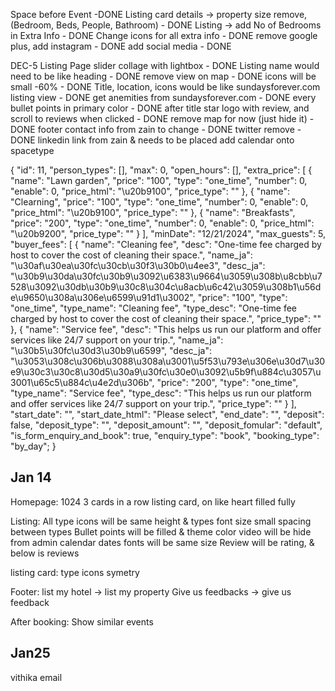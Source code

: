 Space before Event -DONE
Listing card details -> property size remove, (Bedroom, Beds, People, Bathroom) - DONE
Listing -> add No of Bedrooms in Extra Info - DONE
Change icons for all extra info - DONE
remove google plus, add instagram - DONE
add social media - DONE

DEC-5
Listing Page
	slider collage with lightbox - DONE
	Listing name would need to be like heading - DONE
	remove view on map - DONE
	icons will be small -60% - DONE
	Title, location, icons would be like sundaysforever.com listing view - DONE
	get anemities from sundaysforever.com - DONE
	every bullet points in primary color - DONE
	after title star logo with review, and scroll to reviews when clicked - DONE
	remove map for now (just hide it) - DONE
	footer contact info from zain to change - DONE
	twitter remove - DONE
	linkedin link from zain & needs to be placed
	add calendar onto spacetype




{
    "id": 11,
    "person_types": [],
    "max": 0,
    "open_hours": [],
    "extra_price": [
        {
            "name": "Lawn garden",
            "price": "100",
            "type": "one_time",
            "number": 0,
            "enable": 0,
            "price_html": "\u20b9100",
            "price_type": ""
        },
        {
            "name": "Clearning",
            "price": "100",
            "type": "one_time",
            "number": 0,
            "enable": 0,
            "price_html": "\u20b9100",
            "price_type": ""
        },
        {
            "name": "Breakfasts",
            "price": "200",
            "type": "one_time",
            "number": 0,
            "enable": 0,
            "price_html": "\u20b9200",
            "price_type": ""
        }
    ],
    "minDate": "12\/21\/2024",
    "max_guests": 5,
    "buyer_fees": [
        {
            "name": "Cleaning fee",
            "desc": "One-time fee charged by host to cover the cost of cleaning their space.",
            "name_ja": "\u30af\u30ea\u30fc\u30cb\u30f3\u30b0\u4ee3",
            "desc_ja": "\u30b9\u30da\u30fc\u30b9\u3092\u6383\u9664\u3059\u308b\u8cbb\u7528\u3092\u30db\u30b9\u30c8\u304c\u8acb\u6c42\u3059\u308b1\u56de\u9650\u308a\u306e\u6599\u91d1\u3002",
            "price": "100",
            "type": "one_time",
            "type_name": "Cleaning fee",
            "type_desc": "One-time fee charged by host to cover the cost of cleaning their space.",
            "price_type": ""
        },
        {
            "name": "Service fee",
            "desc": "This helps us run our platform and offer services like 24\/7 support on your trip.",
            "name_ja": "\u30b5\u30fc\u30d3\u30b9\u6599",
            "desc_ja": "\u3053\u308c\u306b\u3088\u308a\u3001\u5f53\u793e\u306e\u30d7\u30e9\u30c3\u30c8\u30d5\u30a9\u30fc\u30e0\u3092\u5b9f\u884c\u3057\u3001\u65c5\u884c\u4e2d\u306b",
            "price": "200",
            "type": "one_time",
            "type_name": "Service fee",
            "type_desc": "This helps us run our platform and offer services like 24\/7 support on your trip.",
            "price_type": ""
        }
    ],
    "start_date": "",
    "start_date_html": "Please select",
    "end_date": "",
    "deposit": false,
    "deposit_type": "",
    "deposit_amount": "",
    "deposit_fomular": "default",
    "is_form_enquiry_and_book": true,
    "enquiry_type": "book",
    "booking_type": "by_day";
}


## Jan 14
Homepage:
	1024 3 cards in a row
	listing card, on like heart filled fully
	
Listing:
	All type icons will be same height & types
	font size small
	spacing between types
	Bullet points will be filled & theme color
	video will be hide from admin
	calendar dates fonts will be same size
	Review will be rating, & below is reviews
	
listing card:
	type icons symetry
	
Footer:
	list my hotel -> list my property
	Give us feedbacks -> give us feedback
	
After booking:
	Show similar events

## Jan25
vithika email
